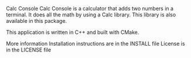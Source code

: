 Calc Console
Calc Console is a calculator that adds two numbers in a terminal. It does all the math by using a Calc library. This library is also available in this package.

This application is written in C++ and built with CMake.

More information
Installation instructions are in the INSTALL file
License is in the LICENSE file